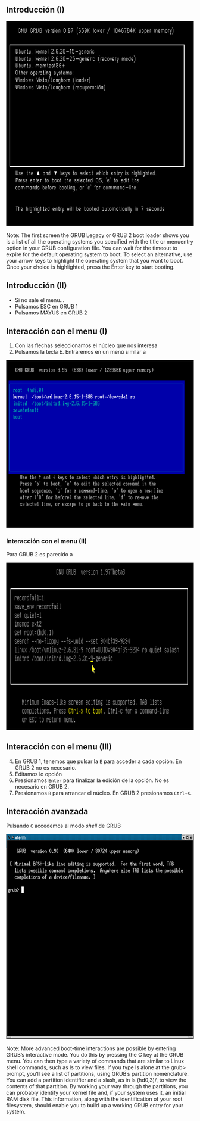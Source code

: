 ## Introducción (I)

<a class="fancybox" href="img/grub_menu.png" data-fancybox-group="gallery" title="Primera pantalla grub">
<img height="550px" src="img/grub_menu.png" alt="Primera pantalla grub">
</a>

Note:
The first screen the GRUB Legacy or GRUB 2 boot loader shows you is a list of all the operating systems you
specified with the title or menuentry option in your GRUB configuration file. You can wait for the timeout to expire
for the default operating system to boot. To select an alternative, use your arrow keys to highlight the operating
system that you want to boot. Once your choice is highlighted, press the Enter key to start booting.



## Introducción (II)

* Si no sale el menu...
 * Pulsamos ESC en GRUB 1
 * Pulsamos MAYUS en GRUB 2



## Interacción con el menu (I)

1. Con las flechas seleccionamos el núcleo que nos interesa
2. Pulsamos la tecla E. Entraremos en un menú similar a

<a class="fancybox" href="img/grub_edit_menu.png" data-fancybox-group="gallery" title="Primera pantalla grub">
<img height="450px" src="img/grub_edit_menu.png" alt="Primera pantalla grub">
</a>



### Interacción con el menu (II)

Para GRUB 2 es parecido a

<a class="fancybox" href="img/grub2_edit_menu.png" data-fancybox-group="gallery" title="Primera pantalla grub">
<img height="450px" src="img/grub2_edit_menu.png" alt="Primera pantalla grub">
</a>



## Interacción con el menu (III)

4. En GRUB 1, tenemos que pulsar la ```E``` para acceder a cada opción. En GRUB 2 no es necesario.
5. Editamos lo opción
6. Presionamos ```Enter``` para finalizar la edición de la opción. No es necesario en GRUB 2.
7. Presionamos ```B``` para arrancar el núcleo. En GRUB 2 presionamos ```Ctrl+X```.



## Interacción avanzada

Pulsando ```C``` accedemos al modo *shell* de GRUB

<a class="fancybox" href="img/grub_shell.png" data-fancybox-group="gallery" title="Grub shell">
<img height="550px" src="img/grub_shell.redimensionado640x480.png" alt="GRub shell">
</a>

Note:
More advanced boot-time interactions are possible by entering GRUB’s interactive mode. You do this by
pressing the C key at the GRUB menu. You can then type a variety of commands that are similar to Linux shell
commands, such as ls to view files. If you type ls alone at the grub> prompt, you’ll see a list of partitions, using
GRUB’s partition nomenclature. You can add a partition identifier and a slash, as in ls (hd0,3)/, to view the
contents of that partition. By working your way through the partitions, you can probably identify your kernel file
and, if your system uses it, an initial RAM disk file. This information, along with the identification of your root
filesystem, should enable you to build up a working GRUB entry for your system.
